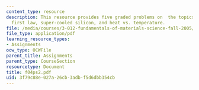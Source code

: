 ```yaml
---
content_type: resource
description: This resource provides five graded problems on  the topics polyhedron,
  first law, super-cooled silicon, and heat vs. temperature.
file: /media/courses/3-012-fundamentals-of-materials-science-fall-2005/3f79c88e027a26cb3adbf5d6dbb354cb_f04ps2.pdf
file_type: application/pdf
learning_resource_types:
- Assignments
ocw_type: OCWFile
parent_title: Assignments
parent_type: CourseSection
resourcetype: Document
title: f04ps2.pdf
uid: 3f79c88e-027a-26cb-3adb-f5d6dbb354cb
---
```

